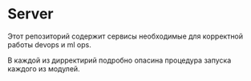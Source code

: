 # Server

Этот репозиторий содержит сервисы необходимые для корректной работы devops и ml ops.

В каждой из дирректирий подробно опасина процедура запуска каждого из модулей.